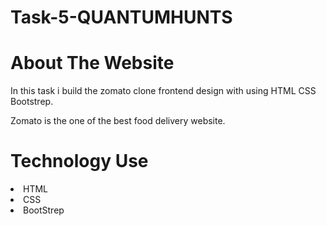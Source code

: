 # Task-5-QUANTUMHUNTS

# About The Website

In this task i build the zomato clone frontend design with using HTML CSS Bootstrep.

Zomato is the one of the best food delivery website.

# Technology Use

<li> HTML </li>
<li> CSS </li>
<li> BootStrep </li>

